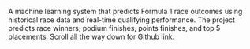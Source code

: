 A machine learning system that predicts Formula 1 race outcomes using historical race data and real-time qualifying performance. The project predicts race winners, podium finishes, points finishes, and top 5 placements. Scroll all the way down for Github link. 

